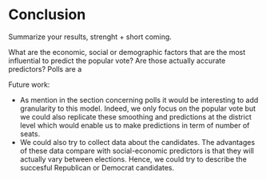 # Conclusion

Summarize your results, strenght + short coming. 


What are the economic, social or demographic factors that are the most influential to predict the popular vote? Are those actually accurate predictors?
Polls are a

Future work: 
- As mention in the section concerning polls it would be interesting to add granularity to this model. Indeed, we only focus on the popular vote but we could also replicate these smoothing and predictions at the district level which would enable us to make predictions in term  of number of seats.
- We could also try to collect data about the candidates. The advantages of these data compare with social-economic predictors is that they will actually vary between elections. Hence, we could try to describe the succesful Republican or Democrat candidates.


